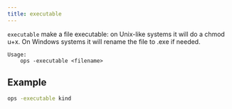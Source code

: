 ```yaml
---
title: executable
---
```



`executable` make a file executable: on Unix-like systems it will do a chmod u+x.
On Windows systems it will rename the file to .exe if needed.

```text
Usage:
    ops -executable <filename>
```
## Example

```bash
ops -executable kind
```